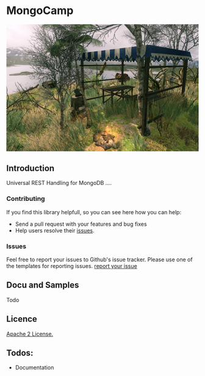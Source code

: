 # MongoCamp 

![](docs/public/mongocamp.png)

## Introduction

Universal REST Handling for MongoDB ....

### Contributing
If you find this library helpfull, so you can see here how you can help:
- Send a pull request with your features and bug fixes
- Help users resolve their [issues](https://github.com/QuadStingray/mongocamp/issues).

### Issues
Feel free to report your issues to Github's issue tracker. Please use one of the templates for reporting issues. [report your issue](https://github.com/QuadStingray/mongocamp/issues/new/choose)

## Docu and Samples
Todo

## Licence
[Apache 2 License.](https://github.com/QuadStingray/mongocamp/blob/master/LICENSE)

## Todos:
* Documentation
